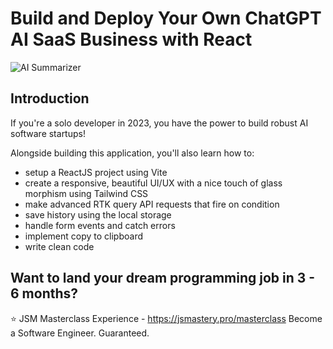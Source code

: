 # Build and Deploy Your Own ChatGPT AI SaaS Business with React
![AI Summarizer](https://i.hizliresim.com/kpax8bh.png)

## Introduction
If you're a solo developer in 2023, you have the power to build robust AI software startups! 
 
Alongside building this application, you'll also learn how to:
- setup a ReactJS project using Vite
- create a responsive, beautiful UI/UX with a nice touch of glass morphism using Tailwind CSS
- make advanced RTK query API requests that fire on condition
- save history using the local storage
- handle form events and catch errors
- implement copy to clipboard
- write clean code

## Want to land your dream programming job in 3 - 6 months?
⭐ JSM Masterclass Experience - https://jsmastery.pro/masterclass
Become a Software Engineer. Guaranteed.

